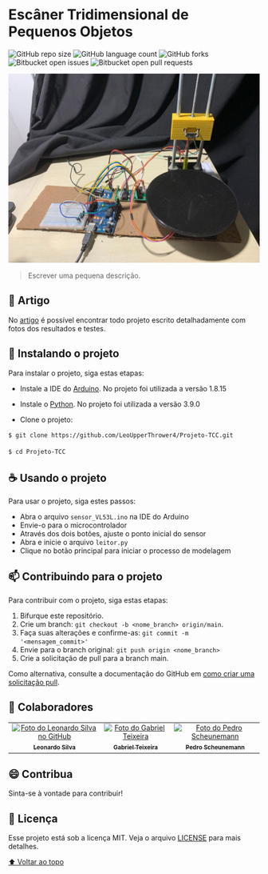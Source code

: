 # Escâner Tridimensional de Pequenos Objetos

<!---Esses são exemplos. Veja https://shields.io para outras pessoas ou para personalizar este conjunto de escudos. Você pode querer incluir dependências, status do projeto e informações de licença aqui--->

![GitHub repo size](https://img.shields.io/github/repo-size/LeoUpperThrower4/Projeto-TCC?style=for-the-badge)
![GitHub language count](https://img.shields.io/github/languages/count/LeoUpperThrower4/Projeto-TCC?style=for-the-badge)
![GitHub forks](https://img.shields.io/github/forks/LeoUpperThrower4/Projeto-TCC?style=for-the-badge)
![Bitbucket open issues](https://img.shields.io/bitbucket/issues/LeoUpperThrower4/Projeto-TCC?style=for-the-badge)
![Bitbucket open pull requests](https://img.shields.io/bitbucket/pr-raw/LeoUpperThrower4/Projeto-TCC?style=for-the-badge)

<img src="completo.jpeg" alt="Projeto Construído">

> Escrever uma pequena descrição.

## 🔖 Artigo

No [artigo](Artigo.pdf) é possível encontrar todo projeto escrito detalhadamente com fotos dos resultados e testes.

## 🚀 Instalando o projeto

Para instalar o projeto, siga estas etapas:

- Instale a IDE do [Arduino](https://www.arduino.cc/en/software#:~:text=GETTING%20STARTED-,Downloads,-Arduino%20IDE%201.8.15). No projeto foi utilizada a versão 1.8.15

- Instale o [Python](https://www.python.org/downloads/). No projeto foi utilizada a versão 3.9.0

- Clone o projeto:

```bash
$ git clone https://github.com/LeoUpperThrower4/Projeto-TCC.git

$ cd Projeto-TCC
```

## ☕ Usando o projeto

Para usar o projeto, siga estes passos:

- Abra o arquivo ```sensor_VL53L.ino``` na IDE do Arduino
- Envie-o para o microcontrolador
- Através dos dois botões, ajuste o ponto inicial do sensor
- Abra e inicie o arquivo ```leitor.py```
- Clique no botão principal para iniciar o processo de modelagem

## 📫 Contribuindo para o projeto

<!---Se o seu README for longo ou se você tiver algum processo ou etapas específicas que deseja que os contribuidores sigam, considere a criação de um arquivo CONTRIBUTING.md separado--->

Para contribuir com o projeto, siga estas etapas:

1. Bifurque este repositório.
2. Crie um branch: `git checkout -b <nome_branch> origin/main`.
3. Faça suas alterações e confirme-as: `git commit -m '<mensagem_commit>'`
4. Envie para o branch original: `git push origin <nome_branch>`
5. Crie a solicitação de pull para a branch main.

Como alternativa, consulte a documentação do GitHub em [como criar uma solicitação pull](https://help.github.com/en/github/collaborating-with-issues-and-pull-requests/creating-a-pull-request).

## 🤝 Colaboradores

<table>
  <tr>
    <td align="center">
      <a href="https://github.com/LeoUpperThrower4">
        <img src="https://avatars.githubusercontent.com/u/29781030?v=4" width="100px;" alt="Foto do Leonardo Silva no GitHub"/><br>
        <sub>
          <b>Leonardo Silva</b>
        </sub>
      </a>
    </td>
    <td align="center">
      <a href="#">
        <img src="assets/imgs/gabriel_teixeira.png" width="100px;" alt="Foto do Gabriel Teixeira"/><br>
        <sub>
          <b>Gabriel Teixeira</b>
        </sub>
      </a>
    </td>
    <td align="center">
      <a href="https://github.com/PedroScheunemann">
        <img src="https://avatars.githubusercontent.com/u/88161489?v=4" width="100px;" alt="Foto do Pedro Scheunemann"/><br>
        <sub>
          <b>Pedro Scheunemann</b>
        </sub>
      </a>
    </td>
  </tr>
</table>

## 😄 Contribua<br>

Sinta-se à vontade para contribuir!

## 📝 Licença

Esse projeto está sob a licença MIT. Veja o arquivo [LICENSE](LICENSE.md) para mais detalhes.

[⬆ Voltar ao topo](#nome-do-projeto)<br>
